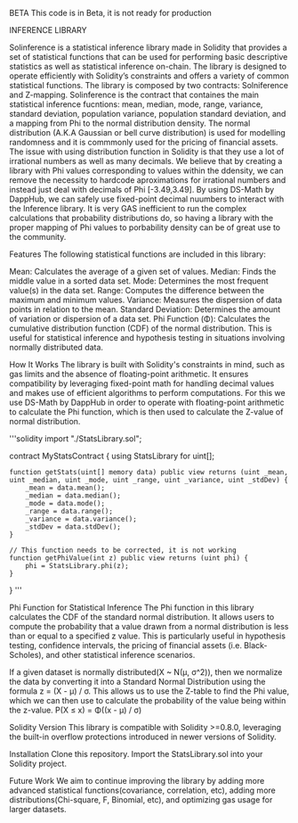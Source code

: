 BETA
This code is in Beta, it is not ready for production


INFERENCE LIBRARY

Solinference is a statistical inference library made in Solidity that provides a set of statistical functions that can be used for performing basic descriptive statistics as well as statistical inference on-chain. The library is designed to operate efficiently with Solidity’s constraints and offers a variety of common statistical functions. The library is composed by two contracts: Solniference and Z-mapping. Solinference is the contract that containes the main statistical inference fucntions: mean, median, mode, range, variance, standard deviation, population variance, population standard deviation, and a mapping from Phi to the normal distribution density. The normal distribution (A.K.A Gaussian or bell curve distribution) is used for modelling randomness and it is commmonly used for the pricing of financial assets. The issue with using distribution function in Solidity is that they use a lot of irrational numbers as well as many decimals. We believe that by creating a library with Phi values corresponding to values within the ddensity, we can remove the necessity to hardcode aproximations for irrational numbers and instead just deal with decimals of Phi [-3.49,3.49]. By using DS-Math by DappHub, we can safely use fixed-point decimal nuumbers to interact with the Inference library. It is very GAS inefficient to run the complex calculations that probability distributions do, so having a library with the proper mapping of Phi values to porbability density can be of great use to the community.

Features
The following statistical functions are included in this library:

Mean: Calculates the average of a given set of values.
Median: Finds the middle value in a sorted data set.
Mode: Determines the most frequent value(s) in the data set.
Range: Computes the difference between the maximum and minimum values.
Variance: Measures the dispersion of data points in relation to the mean.
Standard Deviation: Determines the amount of variation or dispersion of a data set.
Phi Function (Φ): Calculates the cumulative distribution function (CDF) of the normal distribution. This is useful for statistical inference and hypothesis testing in situations involving normally distributed data.

How It Works
The library is built with Solidity's constraints in mind, such as gas limits and the absence of floating-point arithmetic. It ensures compatibility by leveraging fixed-point math for handling decimal values and makes use of efficient algorithms to perform computations. For this we use DS-Math by DappHub in order to operate with floating-point arithmetic to calculate the Phi function, which is then used to calculate the Z-value of normal distribution. 

'''solidity
import "./StatsLibrary.sol";

contract MyStatsContract {
    using StatsLibrary for uint[];

    function getStats(uint[] memory data) public view returns (uint _mean, uint _median, uint _mode, uint _range, uint _variance, uint _stdDev) {
        _mean = data.mean();
        _median = data.median();
        _mode = data.mode();
        _range = data.range();
        _variance = data.variance();
        _stdDev = data.stdDev();
    }

    // This function needs to be corrected, it is not working
    function getPhiValue(int z) public view returns (uint phi) {
        phi = StatsLibrary.phi(z);
    }
}
'''


Phi Function for Statistical Inference
The Phi function in this library calculates the CDF of the standard normal distribution. It allows users to compute the probability that a value drawn from a normal distribution is less than or equal to a specified z value. This is particularly useful in hypothesis testing, confidence intervals, the pricing of financial assets (i.e. Black-Scholes), and other statistical inference scenarios.

If a given dataset is normally distributed(X ~ N(μ, σ^2)), then we normalize the data by converting it into a Standard Normal Distribution using the formula z = (X - μ) / σ. This allows us to use the Z-table to find the Phi value, which we can then use to calculate the probability of the value being within the z-value.
P(X ≤ x) = Φ((x - μ) / σ)

Solidity Version
This library is compatible with Solidity >=0.8.0, leveraging the built-in overflow protections introduced in newer versions of Solidity.

Installation
Clone this repository.
Import the StatsLibrary.sol into your Solidity project.


Future Work
We aim to continue improving the library by adding more advanced statistical functions(covariance, correlation, etc), adding more distributions(Chi-square, F, Binomial, etc), and optimizing gas usage for larger datasets.


